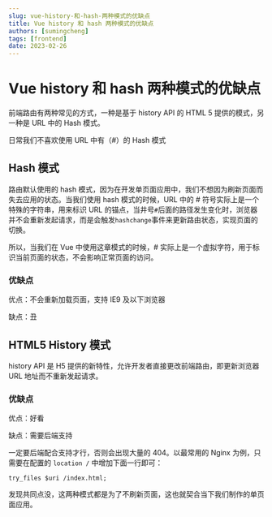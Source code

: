 ```yaml
---
slug: vue-history-和-hash-两种模式的优缺点
title: Vue history 和 hash 两种模式的优缺点
authors: [sumingcheng]
tags: [frontend]
date: 2023-02-26
---
```


# Vue history 和 hash 两种模式的优缺点

前端路由有两种常见的方式，一种是基于 history API 的 HTML 5 提供的模式，另一种是 URL 中的 Hash 模式。

日常我们不喜欢使用 URL 中有（#）的 Hash 模式

## Hash 模式

路由默认使用的 hash 模式，因为在开发单页面应用中，我们不想因为刷新页面而失去应用的状态。当我们使用 hash 模式的时候，URL 中的 # 符号实际上是一个特殊的字符串，用来标识 URL 的锚点，当井号`#`后面的路径发生变化时，浏览器并不会重新发起请求，而是会触发`hashchange`事件来更新路由状态，实现页面的切换。

所以，当我们在 Vue 中使用这章模式的时候，# 实际上是一个虚拟字符，用于标识当前页面的状态，不会影响正常页面的访问。

### 优缺点

优点：不会重新加载页面，支持 IE9 及以下浏览器

缺点：丑

## HTML5 History 模式

history API 是 H5 提供的新特性，允许开发者直接更改前端路由，即更新浏览器 URL 地址而不重新发起请求。

### 优缺点

优点：好看

缺点：需要后端支持

一定要后端配合支持才行，否则会出现大量的 404。以最常用的 Nginx 为例，只需要在配置的 `location /` 中增加下面一行即可：

```
try_files $uri /index.html;
```

发现共同点没，这两种模式都是为了不刷新页面，这也就契合当下我们制作的单页面应用。
